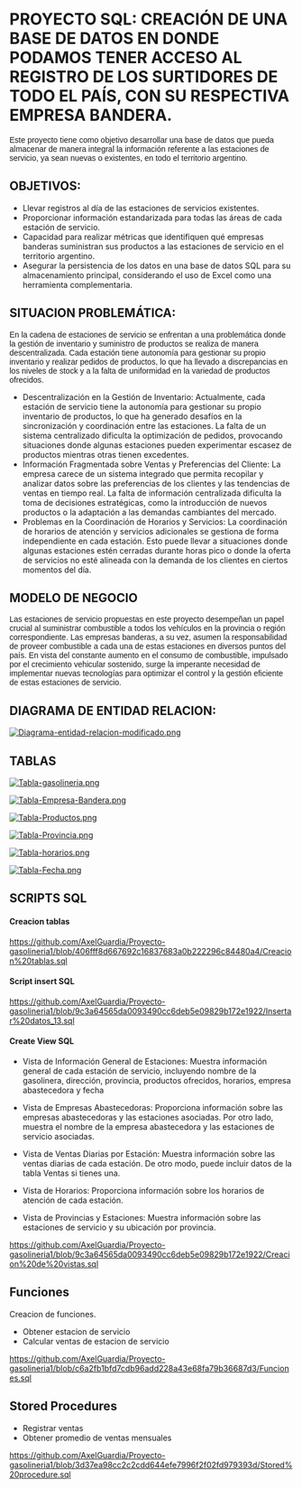 # PROYECTO SQL: CREACIÓN DE UNA BASE DE DATOS EN DONDE PODAMOS TENER ACCESO AL REGISTRO DE LOS SURTIDORES DE TODO EL PAÍS, CON SU RESPECTIVA EMPRESA BANDERA. #

<p style="font-family: Arial;">Este proyecto tiene como objetivo desarrollar una base de datos que pueda almacenar de manera integral la información referente a las estaciones de servicio, ya sean nuevas o existentes, en todo el territorio argentino.</p>


## OBJETIVOS:

- Llevar registros al día de las estaciones de servicios existentes.
- Proporcionar información estandarizada para todas las áreas de cada estación de servicio.
- Capacidad para realizar métricas que identifiquen qué empresas banderas suministran sus productos a las estaciones de servicio en el territorio argentino.
- Asegurar la persistencia de los datos en una base de datos SQL para su almacenamiento principal, considerando el uso de Excel como una herramienta complementaria.

## SITUACION PROBLEMÁTICA:
<p style="font-family: Arial;">En la cadena de estaciones de servicio se enfrentan a una problemática donde la gestión de inventario y suministro de productos se realiza de manera descentralizada. Cada estación tiene autonomía para gestionar su propio inventario y realizar pedidos de productos, lo que ha llevado a discrepancias en los niveles de stock y a la falta de uniformidad en la variedad de productos ofrecidos.</p>

- Descentralización en la Gestión de Inventario:
Actualmente, cada estación de servicio tiene la autonomía para gestionar su propio inventario de productos, lo que ha generado desafíos en la sincronización y coordinación entre las estaciones.
La falta de un sistema centralizado dificulta la optimización de pedidos, provocando situaciones donde algunas estaciones pueden experimentar escasez de productos mientras otras tienen excedentes.
-	Información Fragmentada sobre Ventas y Preferencias del Cliente:
La empresa carece de un sistema integrado que permita recopilar y analizar datos sobre las preferencias de los clientes y las tendencias de ventas en tiempo real.
La falta de información centralizada dificulta la toma de decisiones estratégicas, como la introducción de nuevos productos o la adaptación a las demandas cambiantes del mercado.
-	Problemas en la Coordinación de Horarios y Servicios:
La coordinación de horarios de atención y servicios adicionales se gestiona de forma independiente en cada estación.
Esto puede llevar a situaciones donde algunas estaciones estén cerradas durante horas pico o donde la oferta de servicios no esté alineada con la demanda de los clientes en ciertos momentos del día.

## MODELO DE NEGOCIO
<p style="font-family: Arial;"> Las estaciones de servicio propuestas en este proyecto desempeñan un papel crucial al suministrar combustible a todos los vehículos en la provincia o región correspondiente. Las empresas banderas, a su vez, asumen la responsabilidad de proveer combustible a cada una de estas estaciones en diversos puntos del país. En vista del constante aumento en el consumo de combustible, impulsado por el crecimiento vehicular sostenido, surge la imperante necesidad de implementar nuevas tecnologías para optimizar el control y la gestión eficiente de estas estaciones de servicio.</p>

## DIAGRAMA DE ENTIDAD RELACION:

[![Diagrama-entidad-relacion-modificado.png](https://i.postimg.cc/vT6p9h09/Diagrama-entidad-relacion-modificado.png)](https://postimg.cc/RJ4sx75V)

## TABLAS

[![Tabla-gasolineria.png](https://i.postimg.cc/rFgPszCM/Tabla-gasolineria.png)](https://postimg.cc/vcgzSYNN)

[![Tabla-Empresa-Bandera.png](https://i.postimg.cc/qBxmDgFy/Tabla-Empresa-Bandera.png)](https://postimg.cc/Wtt6hpT1)

[![Tabla-Productos.png](https://i.postimg.cc/HnYt14N5/Tabla-Productos.png)](https://postimg.cc/hzYm9xcP)

[![Tabla-Provincia.png](https://i.postimg.cc/VkrWwNK7/Tabla-Provincia.png)](https://postimg.cc/QFDTkjG5)

[![Tabla-horarios.png](https://i.postimg.cc/HLmcNWR8/Tabla-horarios.png)](https://postimg.cc/5XP2YJxf)

[![Tabla-Fecha.png](https://i.postimg.cc/y6GJHy2H/Tabla-Fecha.png)](https://postimg.cc/K4nc7BZq)

## SCRIPTS SQL
#### Creacion tablas

https://github.com/AxelGuardia/Proyecto-gasolineria1/blob/406fff8d667692c16837683a0b222296c84480a4/Creacion%20tablas.sql

#### Script insert SQL

https://github.com/AxelGuardia/Proyecto-gasolineria1/blob/9c3a64565da0093490cc6deb5e09829b172e1922/Insertar%20datos_13.sql

#### Create View SQL

- Vista de Información General de Estaciones:
Muestra información general de cada estación de servicio, incluyendo nombre de la gasolinera, dirección, provincia, productos ofrecidos, horarios, empresa abastecedora y fecha

- Vista de Empresas Abastecedoras:
Proporciona información sobre las empresas abastecedoras y las estaciones asociadas. Por otro lado, muestra el nombre de la empresa abastecedora y las estaciones de servicio asociadas.

- Vista de Ventas Diarias por Estación:
Muestra información sobre las ventas diarias de cada estación. De otro modo, puede incluir datos de la tabla Ventas si tienes una.

- Vista de Horarios:
Proporciona información sobre los horarios de atención de cada estación.

- Vista de Provincias y Estaciones:
Muestra información sobre las estaciones de servicio y su ubicación por provincia.

https://github.com/AxelGuardia/Proyecto-gasolineria1/blob/9c3a64565da0093490cc6deb5e09829b172e1922/Creacion%20de%20vistas.sql

## Funciones
<p> Creacion de funciones.</p>

- Obtener estacion de servicio
- Calcular ventas de estacion de servicio

https://github.com/AxelGuardia/Proyecto-gasolineria1/blob/c6a2fb1bfd7cdb96add228a43e68fa79b36687d3/Funciones.sql

## Stored Procedures

- Registrar ventas
- Obtener promedio de ventas mensuales

https://github.com/AxelGuardia/Proyecto-gasolineria1/blob/3d37ea98cc2c2cdd644efe7996f2f02fd979393d/Stored%20procedure.sql
  

